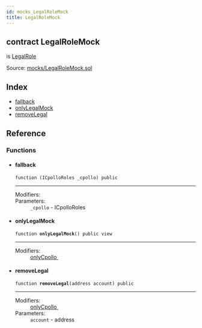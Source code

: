 ```yaml
---
id: mocks_LegalRoleMock
title: LegalRoleMock
---
```


<div class="contract-doc"><div class="contract"><h2 class="contract-header"><span class="contract-kind">contract</span> LegalRoleMock</h2><p class="base-contracts"><span>is</span> <a href="access_LegalRole.html">LegalRole</a></p><div class="source">Source: <a href="https://github.com/Cpollo/Ethereum/blob/v0.0.1/contracts/mocks/LegalRoleMock.sol" target="_blank">mocks/LegalRoleMock.sol</a></div></div><div class="index"><h2>Index</h2><ul><li><a href="mocks_LegalRoleMock.html#">fallback</a></li><li><a href="mocks_LegalRoleMock.html#onlyLegalMock">onlyLegalMock</a></li><li><a href="mocks_LegalRoleMock.html#removeLegal">removeLegal</a></li></ul></div><div class="reference"><h2>Reference</h2><div class="functions"><h3>Functions</h3><ul><li><div class="item function"><span id="fallback" class="anchor-marker"></span><h4 class="name">fallback</h4><div class="body"><code class="signature">function <strong></strong><span>(ICpolloRoles _cpollo) </span><span>public </span></code><hr/><dl><dt><span class="label-modifiers">Modifiers:</span></dt><dd></dd><dt><span class="label-parameters">Parameters:</span></dt><dd><div><code>_cpollo</code> - ICpolloRoles</div></dd></dl></div></div></li><li><div class="item function"><span id="onlyLegalMock" class="anchor-marker"></span><h4 class="name">onlyLegalMock</h4><div class="body"><code class="signature">function <strong>onlyLegalMock</strong><span>() </span><span>public </span><span>view </span></code><hr/><dl><dt><span class="label-modifiers">Modifiers:</span></dt><dd><a href="access_LegalRole.html#onlyCpollo">onlyCpollo </a></dd></dl></div></div></li><li><div class="item function"><span id="removeLegal" class="anchor-marker"></span><h4 class="name">removeLegal</h4><div class="body"><code class="signature">function <strong>removeLegal</strong><span>(address account) </span><span>public </span></code><hr/><dl><dt><span class="label-modifiers">Modifiers:</span></dt><dd><a href="access_LegalRole.html#onlyCpollo">onlyCpollo </a></dd><dt><span class="label-parameters">Parameters:</span></dt><dd><div><code>account</code> - address</div></dd></dl></div></div></li></ul></div></div></div>
